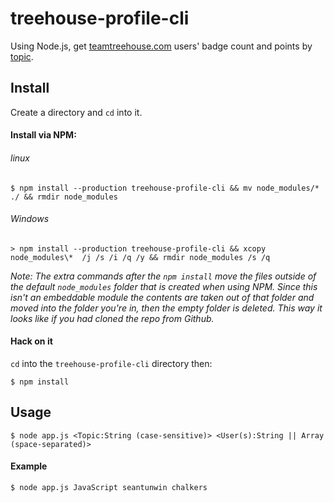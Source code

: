 # treehouse-profile-cli


Using Node.js, get [teamtreehouse.com](http://teamtreehouse.com) users' badge count and points by [topic](http://teamtreehouse.com/library).

## Install

Create a directory and `cd` into it.

#### Install via NPM:

###### linux

```
$ npm install --production treehouse-profile-cli && mv node_modules/* ./ && rmdir node_modules
```

###### Windows

```
> npm install --production treehouse-profile-cli && xcopy node_modules\*  /j /s /i /q /y && rmdir node_modules /s /q
```

*Note: The extra commands after the `npm install` move the files outside of the default `node_modules` folder that is created when using NPM. Since this isn't an embeddable module the contents are taken out of that folder and moved into the folder you're in, then the empty folder is deleted. This way it looks like if you had cloned the repo from Github.*

#### Hack on it

`cd` into the `treehouse-profile-cli` directory then:

```
$ npm install
```

## Usage

```
$ node app.js <Topic:String (case-sensitive)> <User(s):String || Array (space-separated)>
```

#### Example
```
$ node app.js JavaScript seantunwin chalkers
```

